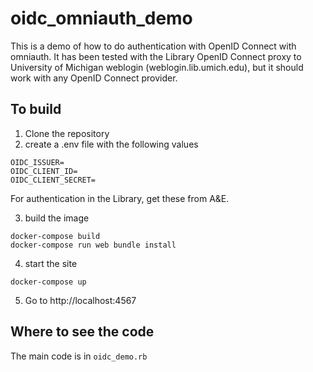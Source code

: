 # oidc_omniauth_demo

This is a demo of how to do authentication with OpenID Connect with omniauth.
It has been tested with the Library OpenID Connect proxy to University of
Michigan weblogin (weblogin.lib.umich.edu), but it should work with any OpenID
Connect provider.

## To build
1) Clone the repository
2) create a .env file with the following values
```
OIDC_ISSUER=
OIDC_CLIENT_ID=
OIDC_CLIENT_SECRET=
```

For authentication in the Library, get these from A&E.

3) build the image
```
docker-compose build
docker-compose run web bundle install
```

4) start the site
```
docker-compose up
```

5) Go to http://localhost:4567 

## Where to see the code
The main code is in `oidc_demo.rb` 
